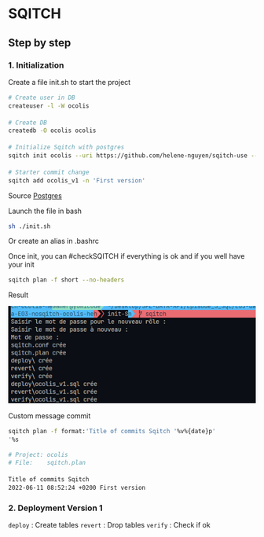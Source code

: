 # SQITCH 

## Step by step

### 1. Initialization

Create a file init.sh to start the project

```sh
# Create user in DB
createuser -l -W ocolis 

# Create DB
createdb -O ocolis ocolis

# Initialize Sqitch with postgres
sqitch init ocolis --uri https://github.com/helene-nguyen/sqitch-use --engine pg

# Starter commit change
sqitch add ocolis_v1 -n 'First version'
```
Source [Postgres](https://docs.postgresql.fr/10/app-createuser.html)

Launch the file in bash

```sh
sh ./init.sh
```

Or create an alias in .bashrc

Once init, you can #checkSQITCH if everything is ok and if you well have your init

```sh
sqitch plan -f short --no-headers
```

Result 

![initialization](./__images/sq.PNG)

Custom message commit

```sh
sqitch plan -f format:'Title of commits Sqitch '%v%{date}p' 
'%s
```

```sh
# Project: ocolis
# File:    sqitch.plan

Title of commits Sqitch
2022-06-11 08:52:24 +0200 First version
```

### 2. Deployment Version 1

`deploy` : Create tables
`revert` : Drop tables
`verify` : Check if ok

###
###
###
###
###
###
###
###
###
###
###
###